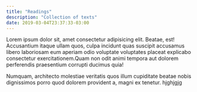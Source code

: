 ```yaml
---
title: "Readings"
description: "Collection of texts"
date: 2019-03-04T23:37:33-03:00
---
```


Lorem ipsum dolor sit, amet consectetur adipisicing elit. Beatae, est! Accusantium itaque ullam quos, culpa incidunt quas suscipit accusamus libero laboriosam eum aperiam odio voluptate voluptates placeat explicabo consectetur exercitationem.Quam non odit animi tempora aut dolorem perferendis praesentium corrupti ducimus quia!

Numquam, architecto molestiae veritatis quos illum cupiditate beatae nobis dignissimos porro quod dolorem provident a, magni ex tenetur.
hjghjgjg
